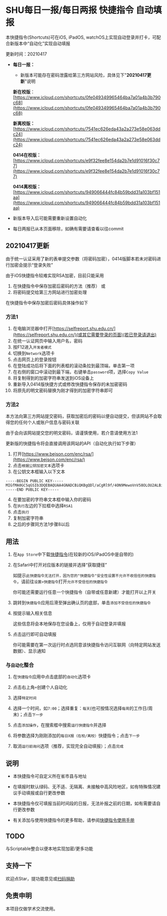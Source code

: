 # SHU每日一报/每日两报 快捷指令 自动填报

本快捷指令(Shortcuts)可在iOS, iPadOS, watchOS上实现自动登录并打卡，可配合新版本中“自动化”实现自动填报

更新时间：20210417

 - **每日一报：**
    
     - 新版本可能存在密码泄露给第三方网站风险，具体见下"**20210417更新**"说明

    **新在校版**：[https://www.icloud.com/shortcuts/0fe049349965464ba7a01a4b3b790c68](https://www.icloud.com/shortcuts/0fe049349965464ba7a01a4b3b790c68)

    **新离校版：**[https://www.icloud.com/shortcuts/7541ec626eda43a2a273e58e063ddc24](https://www.icloud.com/shortcuts/7541ec626eda43a2a273e58e063ddc24)

    **0414在校版：**[https://www.icloud.com/shortcuts/e9f32fee8e154da2b7e1d91016f30c77](https://www.icloud.com/shortcuts/e9f32fee8e154da2b7e1d91016f30c77)

    **0414离校版：**[https://www.icloud.com/shortcuts/949066444fc84b59bdd31a103bf151aa](https://www.icloud.com/shortcuts/949066444fc84b59bdd31a103bf151aa)

    
 - 新版本导入后可能需要重新设置自动化
 - 每日两报已从本页面移除，如确有需要请查看以往commit


## **20210417更新**

由于统一认证采用了新的表单提交参数（将密码加密），0414版脚本若未对密码进行加密会提示“登录失败”

由于iOS快捷指令较难实现RSA加密，目前只能采用
1. 在快捷指令中保存加密后密码的方法（推荐）
或
2. 将密码提交给第三方网站进行加密处理

在快捷指令中保存加密后密码具体操作如下

### **方法1**
1. 在电脑浏览器中打开[https://selfreport.shu.edu.cn/](https://selfreport.shu.edu.cn/)(或其它需要登录的页面)(若已登录请退出)
2. 在统一认证网页中输入用户名，密码
3. 按F12进入`开发者模式`
4. 切换到`Network`选项卡
5. 点击网页上的登录按钮
6. 在登陆成功后将下面的列表框的滚动条拉到最顶端，单击第一项
7. 在右侧的窗口中滚动到最下端，右键单击`password`项，选择`Copy Value`
8. 将复制得到的加密字符串发送到iOS设备上
9. 重新导入0414版快捷方式或修改快捷指令保存的未加密密码
10. 将原先的明文密码替换为刚才得到的加密字符串即可

### **方法2**
本方法向第三方网站提交密码，获取加密后的密码以便自动提交，但该网站不会取得您的任何个人或账户信息与密码关联

由于会向该网站提交您的明文密码，请谨慎使用，若介意请使用方法1

更新版的快捷指令将会直接调用该网站的API（自动化执行如下步骤）

1. 打开[https://www.bejson.com/enc/rsa/](https://www.bejson.com/enc/rsa/)
2. 点击`根据公钥加密文本`选项卡
3. 在公钥文本框输入以下文本
```
-----BEGIN PUBLIC KEY-----
MIGfMA0GCSqGSIb3DQEBAQUAA4GNADCBiQKBgQDl/aCgRl9f/4ON9MewoVnV58OLOU2ALBi2FKc5yIsfSpivKxe7A6FitJjHva3WpM7gvVOinMehp6if2UNIkbaN+plWf5IwqEVxsNZpeixc4GsbY9dXEk3WtRjwGSyDLySzEESH/kpJVoxO7ijRYqU+2oSRwTBNePOk1H+LRQokgQIDAQAB
-----END PUBLIC KEY-----
```
4. 在要加密的字符串文本框中输入你的密码
5. 在`执行`左边的下拉框中选择`RSA1`
6. 点击`执行`
7. 复制加密字符串
8. 之后的步骤同方法1步骤8以后

## **用法**

1. 在`App Store`中下载[快捷指令](https://apps.apple.com/cn/app/%E5%BF%AB%E6%8D%B7%E6%8C%87%E4%BB%A4/id1462947752)(在较新的iOS/iPadOS中是自带的)

2. 在Safari中打开对应版本的链接并选择“获取捷径”

    如提示`此快捷指令无法打开，因为您的"快捷指令"安全性设置不允许不收信任的快捷指令`，请前往`设置>快捷指令`打开`允许不受信任的快捷指令`

    你可能还需要运行任意一个快捷指令（自带或任意新建）才能打开以上开关

3. 跳转到`快捷指令`应用后滑至弹出确认页的底部，单击`添加不受信任的快捷指令`

4. 按提示输入相关信息

    这些信息将会本地保存在您设备上，仅用于自动登录并填报

5. 点击运行即可自动填报

    你可能需要在第一次运行时点选同意该快捷指令访问互联网（向特定网站发送数据）、显示通知

### 与`自动化`整合

1. 在`快捷指令`应用中点击底部的`自动化`选项卡

2. 点击右上角`+`创建个人自动化

3. 选择`特定时间`

4. 选择一个时间，如`7:00`；选择重复：`每天`(也可按情况选择`每周`的工作日/周末)；点击`下一步`

5. 点击`添加操作`，在搜索框中搜索`运行快捷指令`并选择

6. 将参数选择为刚刚添加的`每日X报（在校/离校）`快捷指令；点击`下一步`

7. 取消`运行前询问`选项（推荐，实现完全自动填报）；点击`完成`

## 说明

 - 本快捷指令可自定义所在省市县与地址

 - 在填报时默认绿码、无不适、无隔离、未接触中高风险地区，如有特殊情况建议手动填报或自行更改参数

 - 本快捷指令仅可填报当前时间段的日报，无法补报之前的日期，如有需要请自行更改参数

 - 有关添加与使用快捷指令的更多帮助，请参阅[快捷指令使用手册](https://support.apple.com/zh-cn/guide/shortcuts/welcome/ios)

## TODO
与Scriptable整合以便本地实现加密/更多功能

## 支持一下
欢迎点Star，提功能意见或[扫码捐助](https://ishs.gq/jz.html)

## 免责申明

本项目仅做学术交流使用。

